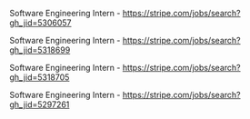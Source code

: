 Software Engineering Intern - https://stripe.com/jobs/search?gh_jid=5306057

Software Engineering Intern - https://stripe.com/jobs/search?gh_jid=5318699

Software Engineering Intern - https://stripe.com/jobs/search?gh_jid=5318705

Software Engineering Intern - https://stripe.com/jobs/search?gh_jid=5297261

